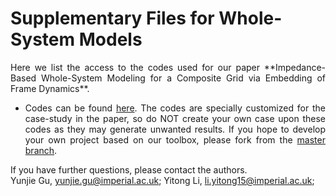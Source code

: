 # Supplementary Files for Whole-System Models 

<div style="text-align: justify">Here we list the access to the codes used for our paper **Impedance-Based Whole-System Modeling for a Composite Grid via Embedding of Frame Dynamics**.

* Codes can be found [here](https://github.com/Future-Power-Networks/Simplex-Power-Systems/tree/WholeSystem). The codes are specially customized for the case-study in the paper, so do NOT create your own case upon these codes as they may generate unwanted results. If you hope to develop your own project based on our toolbox, please fork from the [master branch](https://github.com/Future-Power-Networks/Simplex-Power-Systems).

</div>

If you have further questions, please contact the authors.  
Yunjie Gu, yunjie.gu@imperial.ac.uk; Yitong Li, li.yitong15@imperial.ac.uk;    

